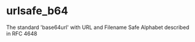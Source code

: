 urlsafe_b64
===========

The standard 'base64url' with URL and Filename Safe Alphabet described in RFC 4648
